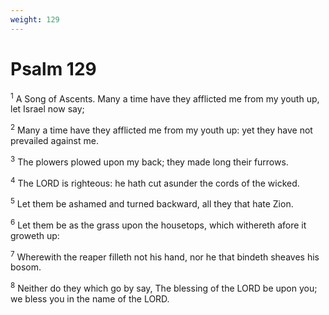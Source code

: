 ```yaml
---
weight: 129
---
```


# Psalm 129

<sup>1</sup> A Song of Ascents. Many a time have they afflicted me from my youth up, let Israel now say; 

<sup>2</sup> Many a time have they afflicted me from my youth up: yet they have not prevailed against me. 

<sup>3</sup> The plowers plowed upon my back; they made long their furrows. 

<sup>4</sup> The LORD is righteous: he hath cut asunder the cords of the wicked. 

<sup>5</sup> Let them be ashamed and turned backward, all they that hate Zion. 

<sup>6</sup> Let them be as the grass upon the housetops, which withereth afore it groweth up: 

<sup>7</sup> Wherewith the reaper filleth not his hand, nor he that bindeth sheaves his bosom. 

<sup>8</sup> Neither do they which go by say, The blessing of the LORD be upon you; we bless you in the name of the LORD. 


